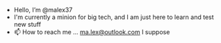 - Hello, I’m @malex37
- I'm currently a minion for big tech, and I am just here to learn and test new stuff
- 📫 How to reach me ... ma.lex@outlook.com I suppose

<!---
malex37/malex37 is a ✨ special ✨ repository because its `README.md` (this file) appears on your GitHub profile.
You can click the Preview link to take a look at your changes.
--->

